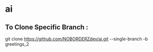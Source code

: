 # ai
## To Clone Specific Branch : 
git clone https://github.com/NOBORDERZdev/ai.git --single-branch -b greetings_2
